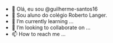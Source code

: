 - 👋 Olá, eu sou @guilherme-santos16
- 👀 Sou aluno do colégio Roberto Langer.
- 🌱 I’m currently learning ...
- 💞️ I’m looking to collaborate on ...
- 📫 How to reach me ...

<!---
guilherme-santos16/guilherme-santos16 is a ✨ special ✨ repository because its `README.md` (this file) appears on your GitHub profile.
You can click the Preview link to take a look at your changes.
--->
